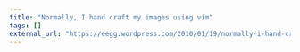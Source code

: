 ```yaml
---
title: "Normally, I hand craft my images using vim"
tags: []
external_url: "https://eegg.wordpress.com/2010/01/19/normally-i-hand-craft-my-images-using-vim/"
---
```


